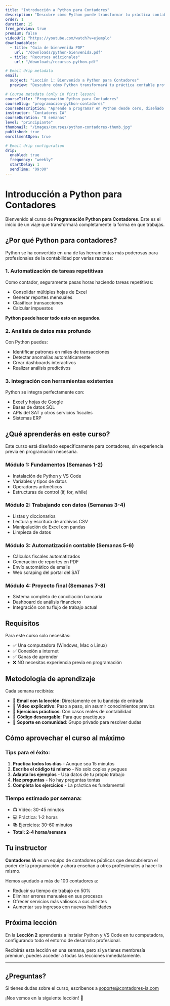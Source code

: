 ```yaml
---
title: "Introducción a Python para Contadores"
description: "Descubre cómo Python puede transformar tu práctica contable y por qué es la herramienta perfecta para automatizar tareas repetitivas"
order: 1
duration: 15
free_preview: true
premium: false
videoUrl: "https://youtube.com/watch?v=ejemplo"
downloadables:
  - title: "Guía de bienvenida PDF"
    url: "/downloads/python-bienvenida.pdf"
  - title: "Recursos adicionales"
    url: "/downloads/recursos-python.pdf"

# Email drip metadata
email:
  subject: "Lección 1: Bienvenido a Python para Contadores"
  preview: "Descubre cómo Python transformará tu práctica contable profesional"

# Course metadata (only in first lesson)
courseTitle: "Programación Python para Contadores"
courseSlug: "programacion-python-contadores"
courseDescription: "Aprende a programar en Python desde cero, diseñado específicamente para contadores públicos que quieren automatizar su trabajo"
instructor: "Contadores IA"
courseDuration: "8 semanas"
level: "principiante"
thumbnail: "/images/courses/python-contadores-thumb.jpg"
published: true
enrollmentOpen: true

# Email drip configuration
drip:
  enabled: true
  frequency: "weekly"
  startDelay: 1
  sendTime: "09:00"
---
```


# Introducción a Python para Contadores

Bienvenido al curso de **Programación Python para Contadores**. Este es el inicio de un viaje que transformará completamente la forma en que trabajas.

## ¿Por qué Python para contadores?

Python se ha convertido en una de las herramientas más poderosas para profesionales de la contabilidad por varias razones:

### 1. Automatización de tareas repetitivas
Como contador, seguramente pasas horas haciendo tareas repetitivas:
- Consolidar múltiples hojas de Excel
- Generar reportes mensuales
- Clasificar transacciones
- Calcular impuestos

**Python puede hacer todo esto en segundos.**

### 2. Análisis de datos más profundo
Con Python puedes:
- Identificar patrones en miles de transacciones
- Detectar anomalías automáticamente
- Crear dashboards interactivos
- Realizar análisis predictivos

### 3. Integración con herramientas existentes
Python se integra perfectamente con:
- Excel y hojas de Google
- Bases de datos SQL
- APIs del SAT y otros servicios fiscales
- Sistemas ERP

## ¿Qué aprenderás en este curso?

Este curso está diseñado específicamente para contadores, sin experiencia previa en programación necesaria.

### Módulo 1: Fundamentos (Semanas 1-2)
- Instalación de Python y VS Code
- Variables y tipos de datos
- Operadores aritméticos
- Estructuras de control (if, for, while)

### Módulo 2: Trabajando con datos (Semanas 3-4)
- Listas y diccionarios
- Lectura y escritura de archivos CSV
- Manipulación de Excel con pandas
- Limpieza de datos

### Módulo 3: Automatización contable (Semanas 5-6)
- Cálculos fiscales automatizados
- Generación de reportes en PDF
- Envío automático de emails
- Web scraping del portal del SAT

### Módulo 4: Proyecto final (Semanas 7-8)
- Sistema completo de conciliación bancaria
- Dashboard de análisis financiero
- Integración con tu flujo de trabajo actual

## Requisitos

Para este curso solo necesitas:
- ✅ Una computadora (Windows, Mac o Linux)
- ✅ Conexión a internet
- ✅ Ganas de aprender
- ❌ NO necesitas experiencia previa en programación

## Metodología de aprendizaje

Cada semana recibirás:
- 📧 **Email con la lección**: Directamente en tu bandeja de entrada
- 🎥 **Video explicativo**: Paso a paso, sin asumir conocimientos previos
- 📝 **Ejercicios prácticos**: Con casos reales de contabilidad
- 💾 **Código descargable**: Para que practiques
- 💬 **Soporte en comunidad**: Grupo privado para resolver dudas

## Cómo aprovechar el curso al máximo

### Tips para el éxito:
1. **Practica todos los días** - Aunque sea 15 minutos
2. **Escribe el código tú mismo** - No solo copies y pegues
3. **Adapta los ejemplos** - Usa datos de tu propio trabajo
4. **Haz preguntas** - No hay preguntas tontas
5. **Completa los ejercicios** - La práctica es fundamental

### Tiempo estimado por semana:
- 📺 Video: 30-45 minutos
- 💻 Práctica: 1-2 horas
- 📚 Ejercicios: 30-60 minutos
- **Total: 2-4 horas/semana**

## Tu instructor

**Contadores IA** es un equipo de contadores públicos que descubrieron el poder de la programación y ahora enseñan a otros profesionales a hacer lo mismo.

Hemos ayudado a más de 100 contadores a:
- Reducir su tiempo de trabajo en 50%
- Eliminar errores manuales en sus procesos
- Ofrecer servicios más valiosos a sus clientes
- Aumentar sus ingresos con nuevas habilidades

## Próxima lección

En la **Lección 2** aprenderás a instalar Python y VS Code en tu computadora, configurando todo el entorno de desarrollo profesional.

Recibirás esta lección en una semana, pero si ya tienes membresía premium, puedes acceder a todas las lecciones inmediatamente.

---

## ¿Preguntas?

Si tienes dudas sobre el curso, escríbenos a [soporte@contadores-ia.com](mailto:soporte@contadores-ia.com)

¡Nos vemos en la siguiente lección! 🚀
